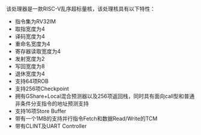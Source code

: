 该处理器是一款RISC-V乱序超标量核，该处理核具有以下特性：

* 指令集为RV32IM
* 取指宽度为4
* 译码宽度为4
* 重命名宽度为4
* 寄存器读取宽度为4
* 发射宽度为2
* 写回宽度为8
* 退休宽度为4
* 支持64项ROB
* 支持256项Checkpoint
* 拥有GShare+Local混合预测器以及256项返回栈，同时具有面向call型和普通非条件分支指令的地址预测支持
* 支持16项Store Buffer
* 带有一个1MB的支持并行指令Fetch和数据Read/Write的TCM
* 带有CLINT及UART Controller